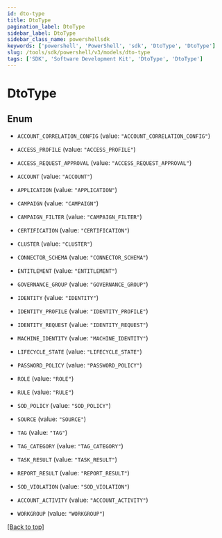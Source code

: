 ```yaml
---
id: dto-type
title: DtoType
pagination_label: DtoType
sidebar_label: DtoType
sidebar_class_name: powershellsdk
keywords: ['powershell', 'PowerShell', 'sdk', 'DtoType', 'DtoType']
slug: /tools/sdk/powershell/v3/models/dto-type
tags: ['SDK', 'Software Development Kit', 'DtoType', 'DtoType']
---
```


# DtoType

## Enum

- `ACCOUNT_CORRELATION_CONFIG` (value: `"ACCOUNT_CORRELATION_CONFIG"`)

- `ACCESS_PROFILE` (value: `"ACCESS_PROFILE"`)

- `ACCESS_REQUEST_APPROVAL` (value: `"ACCESS_REQUEST_APPROVAL"`)

- `ACCOUNT` (value: `"ACCOUNT"`)

- `APPLICATION` (value: `"APPLICATION"`)

- `CAMPAIGN` (value: `"CAMPAIGN"`)

- `CAMPAIGN_FILTER` (value: `"CAMPAIGN_FILTER"`)

- `CERTIFICATION` (value: `"CERTIFICATION"`)

- `CLUSTER` (value: `"CLUSTER"`)

- `CONNECTOR_SCHEMA` (value: `"CONNECTOR_SCHEMA"`)

- `ENTITLEMENT` (value: `"ENTITLEMENT"`)

- `GOVERNANCE_GROUP` (value: `"GOVERNANCE_GROUP"`)

- `IDENTITY` (value: `"IDENTITY"`)

- `IDENTITY_PROFILE` (value: `"IDENTITY_PROFILE"`)

- `IDENTITY_REQUEST` (value: `"IDENTITY_REQUEST"`)

- `MACHINE_IDENTITY` (value: `"MACHINE_IDENTITY"`)

- `LIFECYCLE_STATE` (value: `"LIFECYCLE_STATE"`)

- `PASSWORD_POLICY` (value: `"PASSWORD_POLICY"`)

- `ROLE` (value: `"ROLE"`)

- `RULE` (value: `"RULE"`)

- `SOD_POLICY` (value: `"SOD_POLICY"`)

- `SOURCE` (value: `"SOURCE"`)

- `TAG` (value: `"TAG"`)

- `TAG_CATEGORY` (value: `"TAG_CATEGORY"`)

- `TASK_RESULT` (value: `"TASK_RESULT"`)

- `REPORT_RESULT` (value: `"REPORT_RESULT"`)

- `SOD_VIOLATION` (value: `"SOD_VIOLATION"`)

- `ACCOUNT_ACTIVITY` (value: `"ACCOUNT_ACTIVITY"`)

- `WORKGROUP` (value: `"WORKGROUP"`)

[[Back to top]](#)
